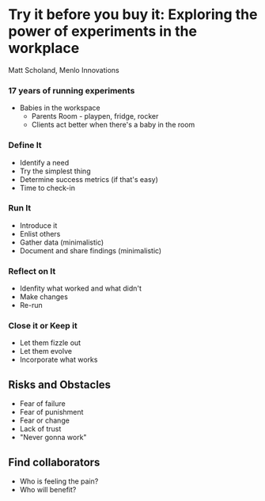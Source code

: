 # Try it before you buy it: Exploring the power of experiments in the workplace
Matt Scholand, Menlo Innovations

### 17 years of running experiments
* Babies in the workspace
  * Parents Room - playpen, fridge, rocker
  * Clients act better when there's a baby in the room

### Define It
* Identify a need
* Try the simplest thing
* Determine success metrics (if that's easy)
* Time to check-in

### Run It
* Introduce it
* Enlist others
* Gather data (minimalistic)
* Document and share findings (minimalistic)

### Reflect on It
* Idenfity what worked and what didn't
* Make changes
* Re-run

### Close it or Keep it
* Let them fizzle out
* Let them evolve
* Incorporate what works

## Risks and Obstacles
* Fear of failure
* Fear of punishment
* Fear or change
* Lack of trust
* "Never gonna work"

## Find collaborators
* Who is feeling the pain?
* Who will benefit?
